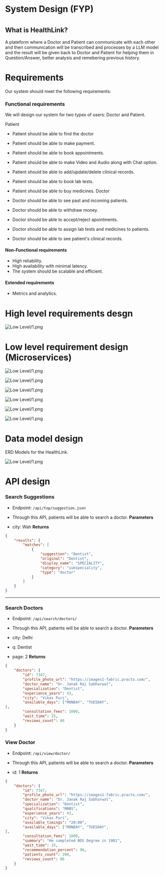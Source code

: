 # System Design (FYP)

# 
## What is HealthLink?
A plateform where a Doctor and Patient can communicate with each other and theri communication will be transcribed and processes by a LLM model and the result will be given back to Doctor and Patient for helping them in Question/Answer, better analysis and remebering previous history.

# Requirements
Our system should meet the following requirements:

### Functional requirements
We will design our system for two types of users: Doctor and Patient.

Patient

- Patient should be able to find the doctor
- Patient should be able to make payment.
- Patient should be able to book appointments.
- Patient should be able to make Video and Audio along with Chat option.
- Patient should be able to add/update/delete clinical records.
- Patient should be able to book lab tests.
- Patient should be able to buy medicines.
Doctor

- Doctor should be able to see past and incoming patients.
- Doctor should be able to withdraw money.
- Doctor should be able to accept/reject apointments.
- Doctor should be able to assign lab tests and medicines to patients.
- Doctor should be able to see patient's clinical records.
#### Non-Functional requirements
- High reliability.
- High availability with minimal latency.
- The system should be scalable and efficient.
#### Extended requirements
- Metrics and analytics.


# High level requirements desgn


![Low Level/1.png](https://github.com/Stacker-AI/HealthLink-System-Design/blob/main/High%20Level/1.png)

# Low level requirement design (Microservices)


![Low Level/1.png](https://github.com/Stacker-AI/HealthLink-System-Design/blob/main/Low%20Level/1.png)

![Low Level/1.png](https://github.com/Stacker-AI/HealthLink-System-Design/blob/main/Low%20Level/2.png)

![Low Level/1.png](https://github.com/Stacker-AI/HealthLink-System-Design/blob/main/Low%20Level/3.png)

![Low Level/1.png](https://github.com/Stacker-AI/HealthLink-System-Design/blob/main/Low%20Level/4.png)

![Low Level/1.png](https://github.com/Stacker-AI/HealthLink-System-Design/blob/main/Low%20Level/5.png)

![Low Level/1.png](https://github.com/Stacker-AI/HealthLink-System-Design/blob/main/Low%20Level/6.png)





# Data model design
ERD Models for the HealthLink.

![Low Level/1.png](https://github.com/Stacker-AI/HealthLink-System-Design/blob/main/ERD.png)



# API design
### Search Suggestions
- Endpoint: `/api/top/suggestion.json`  
- Through this API, patients will be able to search a doctor.
**Parameters**

- city: Wah
**Returns**

```json
{
    "results": {
        "matches": [
            {
                "suggestion": "Dentist",
                "original": "Dentist",
                "display_name": "SPECIALITY",
                "category": "subspeciality",
                "type": "doctor"
            }
        ]
    }
}
```
---

### Search Doctors
- Endpoint: `/api/search/doctors/ `  
- Through this API, patients will be able to search a doctor.
**Parameters**

- city: Delhi
- q: Dentist
- page: 2
**Returns**

```json
{
    "doctors": {
        "id": 7347,
        "profile_photo_url": "https://images1-fabric.practo.com/",
        "doctor_name": "Dr. Janak Raj Sabharwal",
        "specialization": "Dentist",
        "experience_years": 43,
        "city": "Vikas Puri",
        "available_days": ["MONDAY", "TUESDAY",
],
        "consultation_fees": 1000,
        "wait_time": 15,
        "reviews_count": 86
    }
}
```
### View Doctor
- Endpoint: `/api/view/doctor/ `  
- Through this API, patients will be able to search a doctor.
**Parameters**

- id: 1
**Returns**

```json
{
    "doctors": {
        "id": 7347,
        "profile_photo_url": "https://images1-fabric.practo.com/",
        "doctor_name": "Dr. Janak Raj Sabharwal",
        "specialization": "Dentist",
        "qualifications": "MBBS",
        "experience_years": 43,
        "city": "Vikas Puri",
        "available_timings": "20:00",
        "available_days": ["MONDAY", "TUESDAY",
],
        "consultation_fees": 1000,
        "summary": "He completed BDS Degree in 1981",
        "wait_time": 15,
        "recommendation_percent": 96,
        "patients_count": 390,
        "reviews_count": 86
    }
}
```


